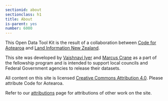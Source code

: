 ```yaml
---
sectionid: about
sectionclass: h1
title: About
is-parent: yes
number: 6000
---
```


This Open Data Tool Kit is the result of a collaboration between [Code for Aotearoa](http://www.codeforaotearoa.org/) and [Land Information New Zealand](http://www.linz.govt.nz/).

This site was developed by [Vaishnavi Iyer](https://twitter.com/vaishnavi_i_26) and [Marcus Crane](https://twitter.com/ethernetsalad) as a part of the fellowship program and is intended to support local councils and Federal Government agencies to release their datasets.

All content on this site is licensed [Creative Commons Attribution 4.0](https://creativecommons.org/licenses/by/4.0/). Please attribute Code for Aotearoa.

Refer to our [attributions](#attributions) page for attributions of other work on the site.
